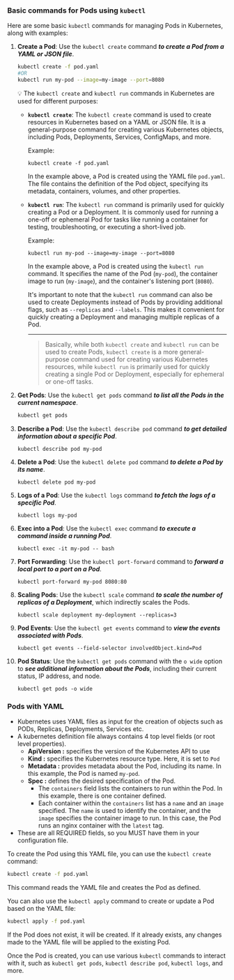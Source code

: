 ### Basic commands for Pods using `kubectl`

Here are some basic `kubectl` commands for managing Pods in Kubernetes, along with examples:

1. **Create a Pod**: Use the `kubectl create` command ***to create a Pod from a YAML or JSON file***.
    
    ```bash
    kubectl create -f pod.yaml
    #OR
    kubectl run my-pod --image=my-image --port=8080
    ```
    
    
    💡 The `kubectl create` and `kubectl run` commands in Kubernetes are used for different purposes:
    
    - **`kubectl create`**: The `kubectl create` command is used to create resources in Kubernetes based on a YAML or JSON file. It is a general-purpose command for creating various Kubernetes objects, including Pods, Deployments, Services, ConfigMaps, and more.
        
        Example:
        
        ```
        kubectl create -f pod.yaml
        ```
        
        In the example above, a Pod is created using the YAML file `pod.yaml`. The file contains the definition of the Pod object, specifying its metadata, containers, volumes, and other properties.
        
    - **`kubectl run`**: The `kubectl run` command is primarily used for quickly creating a Pod or a Deployment. It is commonly used for running a one-off or ephemeral Pod for tasks like running a container for testing, troubleshooting, or executing a short-lived job.
        
        Example:
        
        ```
        kubectl run my-pod --image=my-image --port=8080
        ```
        
        In the example above, a Pod is created using the `kubectl run` command. It specifies the name of the Pod (`my-pod`), the container image to run (`my-image`), and the container's listening port (`8080`).
        
        It's important to note that the `kubectl run` command can also be used to create Deployments instead of Pods by providing additional flags, such as `--replicas` and `--labels`. This makes it convenient for quickly creating a Deployment and managing multiple replicas of a Pod.
        ***
        > Basically, while both `kubectl create` and `kubectl run` can be used to create Pods, `kubectl create` is a more general-purpose command used for creating various Kubernetes resources, while `kubectl run` is primarily used for quickly creating a single Pod or Deployment, especially for ephemeral or one-off tasks.

    
2. **Get Pods**: Use the `kubectl get pods` command ***to list all the Pods in the current namespace***.
    
    ```bash
    kubectl get pods
    ```
    
3. **Describe a Pod**: Use the `kubectl describe pod` command ***to get detailed information about a specific Pod***.
    
    ```
    kubectl describe pod my-pod
    ```
    
4. **Delete a Pod**: Use the `kubectl delete pod` command ***to delete a Pod by its name***.
    
    ```
    kubectl delete pod my-pod
    ```
    
5. **Logs of a Pod**: Use the `kubectl logs` command ***to fetch the logs of a specific Pod***.
    
    ```
    kubectl logs my-pod
    ```
    
6. **Exec into a Pod**: Use the `kubectl exec` command ***to execute a command inside a running Pod***.
    
    ```
    kubectl exec -it my-pod -- bash
    ```
    
7. **Port Forwarding**: Use the `kubectl port-forward` command to ***forward a local port to a port on a Pod***.
    
    ```
    kubectl port-forward my-pod 8080:80
    ```
    
8. **Scaling Pods**: Use the `kubectl scale` command ***to scale the number of replicas of a Deployment***, which indirectly scales the Pods.
    
    ```
    kubectl scale deployment my-deployment --replicas=3
    ```
    
9. **Pod Events**: Use the `kubectl get events` command to ***view the events associated with Pods***.
    
    ```
    kubectl get events --field-selector involvedObject.kind=Pod
    ```
    
10. **Pod Status**: Use the `kubectl get pods` command with the `o wide` option to ***see additional information about the Pods***, including their current status, IP address, and node.
    
    ```
    kubectl get pods -o wide
    ```
    

### Pods with YAML

- Kubernetes uses YAML files as input for the creation of objects such as PODs, Replicas, Deployments, Services etc.
- A kubernetes definition file always contains 4 top level fields (or root level properties).
    - **ApiVersion :** specifies the version of the Kubernetes API to use
    - **Kind :** specifies the Kubernetes resource type. Here, it is set to `Pod`
    - **Metadata :** provides metadata about the Pod, including its name. In this example, the Pod is named `my-pod`.
    - **Spec :** defines the desired specification of the Pod.
        - The `containers` field lists the containers to run within the Pod. In this example, there is one container defined.
        - Each container within the `containers` list has a `name` and an `image` specified. The `name` is used to identify the container, and the `image` specifies the container image to run. In this case, the Pod runs an nginx container with the `latest` tag.
- These are all REQUIRED fields, so you MUST have them in your configuration file.

To create the Pod using this YAML file, you can use the `kubectl create` command:

```bash
kubectl create -f pod.yaml
```

This command reads the YAML file and creates the Pod as defined.

You can also use the `kubectl apply` command to create or update a Pod based on the YAML file:

```bash
kubectl apply -f pod.yaml
```

If the Pod does not exist, it will be created. If it already exists, any changes made to the YAML file will be applied to the existing Pod.

Once the Pod is created, you can use various `kubectl` commands to interact with it, such as `kubectl get pods`, `kubectl describe pod`, `kubectl logs`, and more.